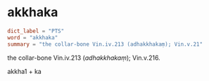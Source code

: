 # akkhaka

``` toml
dict_label = "PTS"
word = "akkhaka"
summary = "the collar-bone Vin.iv.213 (adhakkhakaṃ); Vin.v.21"
```

the collar\-bone Vin.iv.213 (*adhakkhakaṃ*); Vin.v.216.

akkha1 \+ ka

